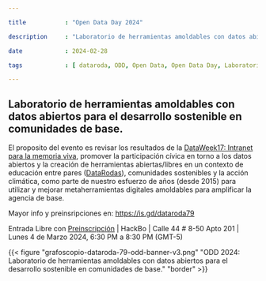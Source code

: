 ```yaml
---

title           : "Open Data Day 2024"

description     : "Laboratorio de herramientas amoldables con datos abiertos para el desarrollo sostenible en comunidades de base."

date            : 2024-02-28

tags            : [ dataroda, ODD, Open Data, Open Data Day, Laboratorio ]

---
```


## Laboratorio de herramientas amoldables con datos abiertos para el desarrollo sostenible en comunidades de base.

El proposito del evento es revisar los resultados de la [DataWeek17: Intranet para la memoria viva](is.gd/datawwek17), 
promover la participación cívica en torno a los datos abiertos 
y la creación de herramientas abiertas/libres 
en un contexto de educación entre pares ([DataRodas](https://docutopia.sustrato.red/s/datarodas)), 
comunidades sostenibles y la acción climática, 
como parte de nuestro esfuerzo de años (desde 2015) 
para utilizar y mejorar metaherramientas digitales amoldables 
para amplificar la agencia de base.

Mayor info y preinsripciones en: https://is.gd/dataroda79

Entrada Libre con [Preinscripción](https://is.gd/dataroda79) | HackBo | Calle 44 # 8-50 Apto 201 | Lunes 4 de Marzo 2024, 6:30 PM a 8:30 PM (GMT-5)

{{< figure "grafoscopio-dataroda-79-odd-banner-v3.png" "ODD 2024: Laboratorio de herramientas amoldables con datos abiertos para el desarrollo sostenible en comunidades de base." "border" >}}


